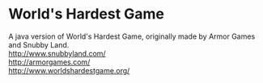 # World's Hardest Game
A java version of World's Hardest Game, originally made by Armor Games and Snubby Land.
<br>http://www.snubbyland.com/
<br>http://armorgames.com/
<br>http://www.worldshardestgame.org/

